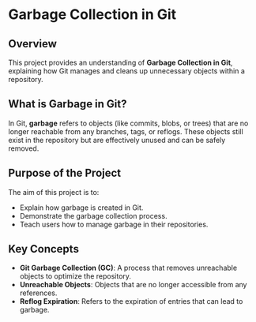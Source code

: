 # Garbage Collection in Git

## Overview

This project provides an understanding of **Garbage Collection in Git**, explaining how Git manages and cleans up unnecessary objects within a repository. 

## What is Garbage in Git?

In Git, **garbage** refers to objects (like commits, blobs, or trees) that are no longer reachable from any branches, tags, or reflogs. These objects still exist in the repository but are effectively unused and can be safely removed.

## Purpose of the Project

The aim of this project is to:
- Explain how garbage is created in Git.
- Demonstrate the garbage collection process.
- Teach users how to manage garbage in their repositories.

## Key Concepts

- **Git Garbage Collection (GC)**: A process that removes unreachable objects to optimize the repository.
- **Unreachable Objects**: Objects that are no longer accessible from any references.
- **Reflog Expiration**: Refers to the expiration of entries that can lead to garbage.
